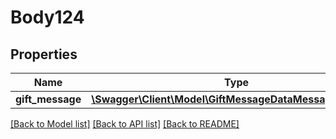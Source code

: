 # Body124

## Properties
Name | Type | Description | Notes
------------ | ------------- | ------------- | -------------
**gift_message** | [**\Swagger\Client\Model\GiftMessageDataMessageInterface**](GiftMessageDataMessageInterface.md) |  | 

[[Back to Model list]](../README.md#documentation-for-models) [[Back to API list]](../README.md#documentation-for-api-endpoints) [[Back to README]](../README.md)


